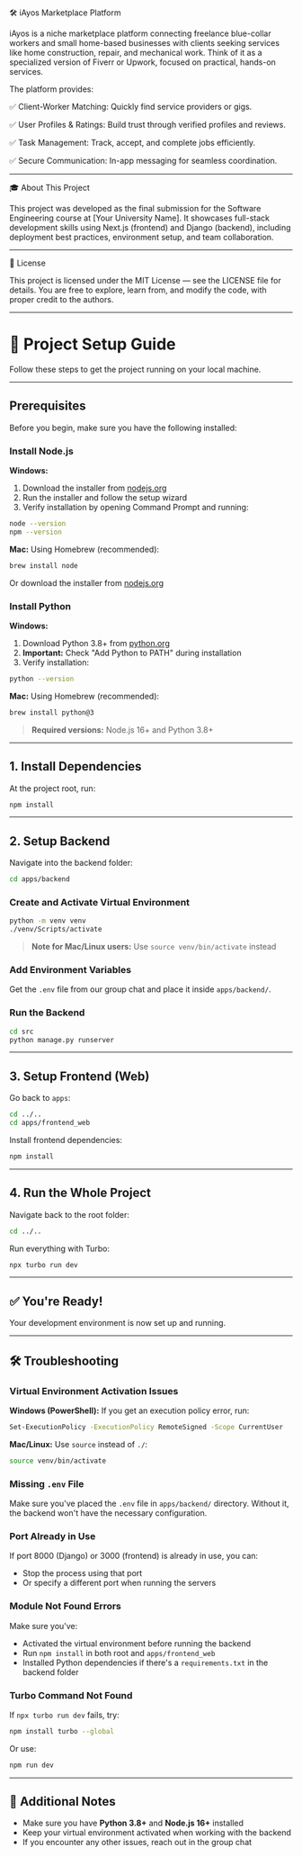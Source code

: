 🛠️ iAyos Marketplace Platform

iAyos is a niche marketplace platform connecting freelance blue-collar workers and small home-based businesses with clients seeking services like home construction, repair, and mechanical work. Think of it as a specialized version of Fiverr or Upwork, focused on practical, hands-on services.

The platform provides:

✅ Client-Worker Matching: Quickly find service providers or gigs.

✅ User Profiles & Ratings: Build trust through verified profiles and reviews.

✅ Task Management: Track, accept, and complete jobs efficiently.

✅ Secure Communication: In-app messaging for seamless coordination.

---

🎓 About This Project

This project was developed as the final submission for the Software Engineering course at [Your University Name].
It showcases full-stack development skills using Next.js (frontend) and Django (backend), including deployment best practices, environment setup, and team collaboration.

---

📜 License

This project is licensed under the MIT License — see the LICENSE
file for details.
You are free to explore, learn from, and modify the code, with proper credit to the authors.

---

# 🚀 Project Setup Guide

Follow these steps to get the project running on your local machine.

---

## Prerequisites

Before you begin, make sure you have the following installed:

### Install Node.js

**Windows:**
1. Download the installer from [nodejs.org](https://nodejs.org/)
2. Run the installer and follow the setup wizard
3. Verify installation by opening Command Prompt and running:
```bash
node --version
npm --version
```

**Mac:**
Using Homebrew (recommended):
```bash
brew install node
```

Or download the installer from [nodejs.org](https://nodejs.org/)

### Install Python

**Windows:**
1. Download Python 3.8+ from [python.org](https://www.python.org/downloads/)
2. **Important:** Check "Add Python to PATH" during installation
3. Verify installation:
```bash
python --version
```

**Mac:**
Using Homebrew (recommended):
```bash
brew install python@3
```

> **Required versions:** Node.js 16+ and Python 3.8+

---

## 1. Install Dependencies

At the project root, run:

```bash
npm install
```

---

## 2. Setup Backend

Navigate into the backend folder:

```bash
cd apps/backend
```

### Create and Activate Virtual Environment

```bash
python -m venv venv
./venv/Scripts/activate
```

> **Note for Mac/Linux users:** Use `source venv/bin/activate` instead

### Add Environment Variables

Get the `.env` file from our group chat and place it inside `apps/backend/`.

### Run the Backend

```bash
cd src
python manage.py runserver
```

---

## 3. Setup Frontend (Web)

Go back to `apps`:

```bash
cd ../..
cd apps/frontend_web
```

Install frontend dependencies:

```bash
npm install
```

---

## 4. Run the Whole Project

Navigate back to the root folder:

```bash
cd ../..
```

Run everything with Turbo:

```bash
npx turbo run dev
```

---

## ✅ You're Ready!

Your development environment is now set up and running.

---

## 🛠️ Troubleshooting

### Virtual Environment Activation Issues

**Windows (PowerShell):**
If you get an execution policy error, run:
```bash
Set-ExecutionPolicy -ExecutionPolicy RemoteSigned -Scope CurrentUser
```

**Mac/Linux:**
Use `source` instead of `./`:
```bash
source venv/bin/activate
```

### Missing `.env` File

Make sure you've placed the `.env` file in `apps/backend/` directory. Without it, the backend won't have the necessary configuration.

### Port Already in Use

If port 8000 (Django) or 3000 (frontend) is already in use, you can:
- Stop the process using that port
- Or specify a different port when running the servers

### Module Not Found Errors

Make sure you've:
- Activated the virtual environment before running the backend
- Run `npm install` in both root and `apps/frontend_web`
- Installed Python dependencies if there's a `requirements.txt` in the backend folder

### Turbo Command Not Found

If `npx turbo run dev` fails, try:
```bash
npm install turbo --global
```

Or use:
```bash
npm run dev
```

---

## 📝 Additional Notes

- Make sure you have **Python 3.8+** and **Node.js 16+** installed
- Keep your virtual environment activated when working with the backend
- If you encounter any other issues, reach out in the group chat
